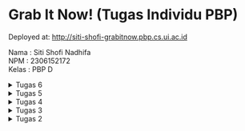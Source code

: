 # Grab It Now! (Tugas Individu PBP)

Deployed at: http://siti-shofi-grabitnow.pbp.cs.ui.ac.id

Nama : Siti Shofi Nadhifa
<br>
NPM : 2306152172
<br>
Kelas : PBP D

<details>
<summary>Tugas 6</summary>

## 1. Jelaskan manfaat dari penggunaan JavaScript dalam pengembangan aplikasi web!
Ada banyak manfaat dari penggunaan JavaScript (JS) dalam pengembangan aplikasi web, diantaranya:
- Interaktivitas dan Dinamis: JavaScript memungkinkan halaman web untuk merespons interaksi pengguna secara real-time tanpa perlu *reload* seluruh halaman.
- Pengembangan Aplikasi Berbasis *Client-Side*: JavaScript bekerja di browser pengguna, sehingga bisa mengurangi beban server dengan menangani tugas-tugas yang bisa dilakukan di *client*, seperti validasi data sebelum dikirim ke server.
- Kompatibilitas Cross-Browser: JavaScript kompatibel di berbagai browser, sehingga memungkinkan developer untuk membuat aplikasi yang berjalan di berbagai perangkat dan platform.
- AJAX: Dengan menggunakan JavaScript, developer dapat melakukan asynchronous request menggunakan AJAX untuk mengambil data dari server tanpa perlu refresh halaman.
- Ekosistem Framework yang Luas: Ekosistem JavaScript memiliki berbagai framework dan library yang mempermudah pengembangan frontend dengan berbagai komponen dan tools yang siap pakai.

## 2. Jelaskan fungsi dari penggunaan await ketika kita menggunakan `fetch()`! Apa yang akan terjadi jika kita tidak menggunakan `await`?
`fetch()` adalah fungsi *asynchronous* yang mengembalikan *promise* ketika melakukan request HTTP. Pada hal ini, `await` digunakan untuk menunggu hasil dari *promise* yang dikeluarkan oleh `fetch()`. Dengan `await`, kita bisa menunggu sampai promise tersebut selesai, baru melanjutkan eksekusi kode berikutnya. Sedangkan tanpa `await`, kode akan melanjutkan eksekusi tanpa menunggu respons dari `fetch()`, dimana jika menggunakan data yang belum diterima oleh server karena masih meninggu respons dari `fetch()` maka akan menyebabkan bug atau error.

## 3. Mengapa kita perlu menggunakan *decorator* `csrf_exempt` pada view yang akan digunakan untuk AJAX `POST`?
Untuk melindungi aplikasi dari serangan CSRF, Django memeriksa token CSRF setiap kali ada *request* `POST`. Jika CSRF token tidak disertai atau tidak valid, Django akan menolak *request* tersebut. <br>
Menggunakan `csrf_exempt` pada view untuk AJAX `POST` di Django bertujuan untuk menonaktifkan pemeriksaan CSRF pada *request* `POST`, sehingga jika request AJAX berasal dari sumber yang tidak memerlukan validasi CSRF, tidak akan terjadi kendala.

## 4. Pada tutorial PBP minggu ini, pembersihan data *input* pengguna dilakukan di belakang (*backend*) juga. Mengapa hal tersebut tidak dilakukan di *frontend* saja?
Beberapa alasan mengapa pembersihan data perlu dilakukan juga di *backend* adalah:
- Keamanan: <br> Pengguna atau penyerang dapat memanipulasi kode pada *frontend* dan mengirimnya ke server. *Backend* harus memvalidasi dan membersihkan data untuk memastikan tidak ada serangan injeksi atau eksploitasi.
- Konsistensi: <br> Validasi di backend memastikan semua data yang diterima oleh server aman dan konsisten, sehingga permintaan dapat diproses.
- Realibilitas: <br> Jika pengguna menonaktifkan JavaScript untuk melewati validasi frontend, backend masih bisa memvalidasi dan membersihkan input.

## 5. Jelaskan bagaimana cara kamu mengimplementasikan checklist di atas secara *step-by-step* (bukan hanya sekadar mengikuti tutorial)!
1. Membuat fungsi untuk menambahkan produk dengan AJAX
    - Menambahkan import `csrf_exempt` dan `require_POST` pada berkas `views.py` di direktori `main`
      ```python
      from django.views.decorators.csrf import csrf_exempt
      from django.views.decorators.http import require_POST
      ```
    - Membuat fungsi `add_product_ajax` pada berkas `views.py` di direktori `main`
      ```python
      @csrf_exempt
      @require_POST
      def add_product_ajax(request):
          name = strip_tags(request.POST.get("name"))
          price = request.POST.get("price")
          description = strip_tags(request.POST.get("description"))
          stock = request.POST.get("stock")
          category = strip_tags(request.POST.get("category"))
          rating = request.POST.get("rating")
          user = request.user

          new_product = Product(
              name=name, price=price, description=description,
              stock=stock, category=category, rating=rating,
              user=user
          )
          new_product.save()

          return HttpResponse(b"CREATED", status=201)
      ```
      - Decorator `csrf_exempt` membuat Django tidak perlu mengecek keberadaan `csrf_token` pada request `POST` yang dikirimkan ke fungsi tersebut.
      - Decorator `require_POST` membuat fungsi tersebut hanya bisa diakses ketika pengguna mengirimkan request `POST` ke fungsi tersebut.
    - Menambahkan import dan path URL ke fungsi `add_product_ajax` pada berkas `urls.py` di direktori `main`
      ```python
      from main.views import ..., add_product_ajax

      app_name = 'main'

      urlpatterns = [
          ...
          path('add_product_ajax', add_product_ajax, name='add_product_ajax'),
      ]
      ```
2. Menampilkan data Produk dengan `fetch()` API
    - Menghapus beberapa baris yang sudah tidak diperlukan lagi karena akan mengambil objek produk dari endpoint `/json` dan mengganti baris pertama *views* untuk `show_json` dan `show_xml`
      <br> Baris yang dihapus
      ```python
      product_entries = Product.objects.filter(user=request.user)
      ```
      ```python
      'products': product_entries,
      ```
      Baris pertama *views* diganti menjadi:
      ```python
      def show_xml(request):
          data = Product.objects.filter(user=request.user)
          ...

      def show_json(request):
          data = Product.objects.filter(user=request.user)
          ...
      ```
    - Membuat fungsi `getProduct()` pada block `<script>`
      ```html
      <script>
        async function getProduct() {
          return fetch("{% url 'main:show_json' %}").then((res) => res.json())
        }
      </script>
      ```
    - Membuat fungsi `refreshProduct()` pada block `<script>`
      ```html
      <script>
        async function refreshProduct() {
        document.getElementById("product_cards").innerHTML = "";
        document.getElementById("product_cards").className = "";
        const product = await getProduct();
        let htmlString = "";
        let classNameString = "";

        if (product.length === 0) {
          classNameString = "flex flex-col items-center justify-center min-h-[24rem] p-6";
          htmlString = `
              <div class="flex flex-col items-center justify-center min-h-[24rem] p-6">
                  <img src="{% static 'image/sedih-banget.png' %}" alt="Sad face" class="w-32 h-32 mb-4"/>
                  <p class="text-center text-gray-600 mt-4">It looks like we don't have any products yet! Come back to shop when our products are ready! 🛍️</p>
              </div>
          `;
        }
        else {
          classNameString = "grid grid-cols-1 md:grid-cols-2 lg:grid-cols-3 gap-6 justify-center";
          product.forEach((item) => {
              const name = DOMPurify.sanitize(item.fields.name);
              const description = DOMPurify.sanitize(item.fields.description);
              const category = DOMPurify.sanitize(item.fields.category);
              htmlString += `
              <div class="relative bg-[#F9F6E9] border border-gray-300 rounded-lg shadow-lg overflow-hidden p-4 transition-transform duration-300 hover:scale-105 hover:shadow-xl">
                <!-- Product Name -->
                <h3 class="text-xl font-bold text-center text-[#3D5B45] mb-1">${name}</h3>
                <p class="text-sm text-center text-[#588157] mb-1">${category}</p>
                <hr class="border-t-2 border-[#A3B18A] mb-2">

                <!-- Product Price -->
                <div class="text-left">
                  <span class="text-lg font-bold text-[#A3B18A]">Rp${item.fields.price}</span>
                </div>

                <!-- Product Description -->
                <p class="text-left text-sm text-gray-600 mt-2">${description}</p>

                <!-- Stock Information and Rating -->
                <div class="flex justify-between mt-4">
                    <div class="text-right ${item.fields.stock > 0 ? 'text-[#588157]' : 'text-red-500'}">
                        ${item.fields.stock > 0 ? `<span class="font-semibold">In Stock: ${item.fields.stock}</span>` : `<span class="font-semibold">Out of Stock</span>`}
                    </div>
                    <div class="flex items-center text-yellow-300">
                        ${item.fields.rating >= 1 ? `
                          <svg xmlns="http://www.w3.org/2000/svg" class="h-5 w-5" viewBox="0 0 20 20" fill="currentColor">
                              <path d="M9.049 3.3a1 1 0 011.902 0l1.357 4.18a1 1 0 00.95.69h4.392a1 1 0 01.591 1.81l-3.546 2.576a1 1 0 00-.363 1.118l1.357 4.18a1 1 0 01-1.541 1.118L10 15.25l-3.546 2.576a1 1 0 01-1.541-1.118l1.357-4.18a1 1 0 00-.363-1.118L2.361 9.98a1 1 0 01.591-1.81h4.392a1 1 0 00.95-.69L9.049 3.3z"/>
                          </svg>
                        ` : `
                          <svg xmlns="http://www.w3.org/2000/svg" class="h-5 w-5" viewBox="0 0 20 20" fill="currentColor" opacity="0.5">  <!-- Empty star -->
                              <path d="M9.049 3.3a1 1 0 011.902 0l1.357 4.18a1 1 0 00.95.69h4.392a1 1 0 01.591 1.81l-3.546 2.576a1 1 0 00-.363 1.118l1.357 4.18a1 1 0 01-1.541 1.118L10 15.25l-3.546 2.576a1 1 0 01-1.541-1.118l1.357-4.18a1 1 0 00-.363-1.118L2.361 9.98a1 1 0 01.591-1.81h4.392a1 1 0 00.95-.69L9.049 3.3z"/>
                          </svg>
                        `}

                        ${item.fields.rating ? `<p class="ml-2 text-[#344E41] font-semibold">${item.fields.rating.toFixed(2)} / 5.00</p>` : ''}
                    </div>
                </div>

                <!-- Action Links -->
                <div class="flex justify-end mt-4">
                    <div class="mr-4">
                        <a href="/edit-product/${item.pk}" class="text-[#344E41] hover:underline transition duration-300">
                          Edit
                        </a>
                    </div>
                    <div>
                        <a href="/delete-product/${item.pk}" class="text-red-500 hover:underline transition duration-300">
                          Delete
                        </a>
                    </div>
                </div>
            </div>
              `;
          });
        }
        document.getElementById("product_cards").className = classNameString;
        document.getElementById("product_cards").innerHTML = htmlString;
      }
      refreshProduct();
      </script>
      ```
3. Membuat modal sebagai form untuk menambahkan Produk
    - Mengimplementasikan modal
      ```html
      <!-- Modal -->
      <div id="crudModal" tabindex="-1" aria-hidden="true" class="hidden fixed inset-0 z-50 w-full flex items-center justify-center bg-gray-800 bg-opacity-50 overflow-x-hidden overflow-y-auto transition-opacity duration-300 ease-out">
        <div id="crudModalContent" class="relative bg-white rounded-lg shadow-lg w-5/6 sm:w-3/4 md:w-1/2 lg:w-1/3 mx-4 sm:mx-0 transform scale-95 opacity-0 transition-transform transition-opacity duration-300 ease-out">
          <!-- Modal header -->
          <div class="flex items-center justify-between p-4 border-b rounded-t">
            <h3 class="text-xl font-semibold text-[#344E41]">Add New Product</h3>
            <button type="button" class="text-gray-400 bg-transparent hover:bg-gray-200 hover:text-gray-900 rounded-lg text-sm p-1.5 ml-auto inline-flex items-center" id="closeModalBtn">
              <svg aria-hidden="true" class="w-5 h-5" fill="currentColor" viewBox="0 0 20 20" xmlns="http://www.w3.org/2000/svg">
                <path fill-rule="evenodd" d="M4.293 4.293a1 1 0 011.414 0L10 8.586l4.293-4.293a1 1 0 111.414 1.414L11.414 10l4.293 4.293a1 1 0 01-1.414 1.414L10 11.414l-4.293 4.293a1 1 0 01-1.414-1.414L8.586 10 4.293 5.707a1 1 0 010-1.414z" clip-rule="evenodd"></path>
              </svg>
              <span class="sr-only">Close modal</span>
            </button>
          </div>
          <!-- Modal body -->
          <div class="px-6 py-4 space-y-6">
            <form id="productForm">
              <div class="mb-4">
                <label for="productName" class="block text-sm font-medium text-[#344E41]">Name</label>
                <input type="text" id="productName" name="name" class="mt-1 block w-full border border-gray-300 rounded-md p-2 hover:border-[#344E41]" placeholder="Enter product name" required>
              </div>
              <div class="mb-4">
                <label for="productPrice" class="block text-sm font-medium text-[#344E41]">Price</label>
                <input type="number" id="productPrice" name="price" min="0" class="mt-1 block w-full border border-gray-300 rounded-md p-2 hover:border-[#344E41]" required>
              </div>
              <div class="mb-4">
                <label for="productDescription" class="block text-sm font-medium text-[#344E41]">Description</label>
                <textarea id="productDescription" name="description" rows="3" class="mt-1 block w-full h-32 resize-none border border-gray-300 rounded-md p-2 hover:border-[#344E41]" placeholder="Describe the product" required></textarea>
              </div>
              <div class="mb-4">
                <label for="productCategory" class="block text-sm font-medium text-[#344E41]">Category</label>
                <input type="text" id="productCategory" name="category" class="mt-1 block w-full border border-gray-300 rounded-md p-2 hover:border-[#344E41]" placeholder="Enter product category" required>
              </div>
              <div class="mb-4">
                <label for="productStock" class="block text-sm font-medium text-[#344E41]">Stock</label>
                <input type="number" id="productStock" name="stock" min="0" class="mt-1 block w-full border border-gray-300 rounded-md p-2 hover:border-[#344E41]" required>
              </div>
              <div class="mb-4">
                <label for="productRating" class="block text-sm font-medium text-[#344E41]">Rating</label>
                <input type="number" id="productRating" name="rating" min="0" max="5" step="0.1" class="mt-1 block w-full border border-gray-300 rounded-md p-2 hover:border-[#344E41]" placeholder="Enter product rating (0.0 - 5.0)" required>
              </div>
            </form>
          </div>
          <!-- Modal footer -->
          <div class="flex flex-col space-y-2 md:flex-row md:space-y-0 md:space-x-2 p-6 border-t border-gray-200 rounded-b justify-center md:justify-end">
            <button type="button" class="bg-gray-500 hover:bg-gray-600 text-white font-bold py-2 px-4 rounded-lg" id="cancelButton">Cancel</button>
            <button type="submit" id="submitProductEntry" form="productForm" class="bg-[#344E41] hover:bg-[#2D3A36] text-white font-bold py-2 px-4 rounded-lg">Save</button>
          </div>
        </div>
      </div>
      ```
    - Menambahkan fungsi `showModal()` dan `hideModal()`
      ```JavaScript
      const modal = document.getElementById('crudModal');
      const modalContent = document.getElementById('crudModalContent');

      function showModal() {
          const modal = document.getElementById('crudModal');
          const modalContent = document.getElementById('crudModalContent');

          modal.classList.remove('hidden'); 
          setTimeout(() => {
            modalContent.classList.remove('opacity-0', 'scale-95');
            modalContent.classList.add('opacity-100', 'scale-100');
          }, 50); 
      }

      function hideModal() {
          const modal = document.getElementById('crudModal');
          const modalContent = document.getElementById('crudModalContent');

          modalContent.classList.remove('opacity-100', 'scale-100');
          modalContent.classList.add('opacity-0', 'scale-95');

          setTimeout(() => {
            modal.classList.add('hidden');
          }, 150); 
      }

      document.getElementById("cancelButton").addEventListener("click", hideModal);
      document.getElementById("closeModalBtn").addEventListener("click", hideModal);
      ```
    - Menambahkan *button* `Add New Product by AJAX`
      ```html
      <div class="mt-6 flex justify-center">
        <a href="{% url 'main:add_product' %}" class="bg-[#789395] hover:bg-[#5B7B7A] text-white font-bold py-2 px-4 rounded-lg transition duration-300 ease-in-out transform hover:-translate-y-1 hover:scale-105 mx-4">
          Add New Product
        </a>
        <button data-modal-target="crudModal" data-modal-toggle="crudModal" class="btn bg-[#789395] hover:bg-[#5B7B7A] text-white font-bold py-2 px-4 rounded-lg transition duration-300 ease-in-out transform hover:-translate-y-1 hover:scale-105" onclick="showModal();">
          Add New Product by AJAX
        </button>
      </div>
      ```
4. Menambahkan data Produk dengan AJAX
    - Membuat fungsi `addProduct()` pada block `<script>`
      ```JavaScript
      function addProduct() {
        fetch("{% url 'main:add_product_ajax' %}", {
          method: "POST",
          body: new FormData(document.querySelector('#productForm')),
        })
        .then(response => refreshProduct())

        document.getElementById("productForm").reset(); 
        document.querySelector("[data-modal-toggle='crudModal']").click();

        return false;
      }
      ```
    - Menambahkan *event listener* pada form yang ada di modal untuk menjalankan fungsi `addProduct()`
      ```html
      <script>
      ...
      document.getElementById("productForm").addEventListener("submit", (e) => {
        e.preventDefault();
        addProduct();
      })
      </script>
      ```

</details>

<details>
<summary>Tugas 5</summary>

## 1. Jika terdapat beberapa CSS selector untuk suatu elemen HTML, jelaskan urutan prioritas pengambilan CSS selector tersebut!
Jika terdapat beberapa CSS selector untuk suatu elemen HTML, maka urutan prioritasnya ditentukan oleh *specificity*. Urutannya adalah:
- Inline style
  Gaya yang didefinisikan langsung di dalam elemen HTML menggunakan atribut `style`.
  Contoh:
  ```html
  <p style="color: pink;">Teks ini berwarna pink!</p>
  ```
- IDs atau ID selector
  Gaya dengan selector yang menggunakan ID (contoh: `#myID`).
  Contoh:
  ```html
  <html>
  <head>
    <style>
      #color {color: red;}
    </style>
  </head>
  <body>

  <p id="color">Teks ini berwarna merah</p>

  </body>
  </html>
  ```
- Classes, pseudo-classes, attribute selectors
  Gaya dengan selector yang menggunakan class (contoh: `.test`), attribute (contoh: `[type="email"]`), dan/atau pseudo-class (contoh: `:focus`)
  Contoh:
  ```html
  <html>
  <head>
    <style>
      .test {color: green;} 
    </style>
  </head>
  <body>

  <p class="test">Teks ini berwarna hijau</p>

  </body>
  </html>
  ```
- Elements dan pseudo-elements
  Gaya dengan selector yang menggunakan nama elemen (contoh: `div`, `p`)
  Contoh:
  ```html
  <!DOCTYPE html>
  <html>
  <head>
  <style>
  p {color: yellow;} 
  </style>
  </head>
  <body>

  <p>Teks ini berwarna kuning!</p>

  </body>
  </html>
  ```

## 2. Mengapa responsive design menjadi konsep yang penting dalam pengembangan aplikasi web? Berikan contoh aplikasi yang sudah dan belum menerapkan responsive design!
*Responsive design* merupakan konsep yang penting dalam pengembangan aplikasi web karena memungkinkan halaman web dapat tampil dan bekerja dengan baik pada berbagai perangkat dengan berbagai ukuran layar, mulai dari *desktop* hingga *smartphone*. Dengan menerapkan konsep ini, pengguna dapat dengan mudah mengakses dan berinteraksi dengan aplikasi web di perangkat apapun.
Contoh aplikasi yang sudah menerapkan *responsive design*: Instagram
Contoh aplikasi yang belum menerapkan *responsive design*: SIAKNG

## 3. Jelaskan perbedaan antara margin, border, dan padding, serta cara untuk mengimplementasikan ketiga hal tersebut!
![/css-box-model/](/images/css_box_model.png)
- Margin berarti mengosongkan area di sekitar border. Margin memisahkan elemen tersebut dengan elemen lainnya pada halaman web.
  Contoh:
  ```css
  .element {
    margin-top: 20px; /* Margin atas 20px */
    margin-bottom: 40px; /* Margin bawah 40px */
  }
  ```
- Border adalah garis tepi atau garis yang mengelilingi elemen. Border berada di antara padding dan margin.
  Contoh:
  ```css
  .element {
    border-width: 2px; /* Ketebalan border */
    border-color: black; /* Warna border */
  }
  ```
- Padding berarti mengosongkan area di sekitar konten. Padding adalah ruang di dalam border, di antara konten elemen dan border itu sendiri.
  Contoh:
  ```css
  .element {
    padding: 15px 10px 15px 10px; /* Padding atas kanan bawah kiri */
  }
  ```

## 4. Jelaskan konsep flex box dan grid layout beserta kegunaannya!

**Flex box** <br>
Flex box adalah model layout satu dimensi yang dirancang untuk membuat *layout* yang fleksibel dan efisien.
Kegunaan flex box:
- Ideal untuk tata letak satu dimensi, vertikal maupun horizontal.
- Fleksibel untuk mengatur ukuran dan spasi elemen.
- Dapat membuat elemen-elemen otomatis mengisi ruang yang tersedia atau merespon perubahan ukuran layar.

**Grid layout** <br>
Grid Layout adalah model *layout* dua dimensi untuk menyusun *layout* yang lebih rumit dengan memanfaatkan baris dan kolom.
Kegunaan grid layout:
- Lebih cocok untuk tata letak dua dimensi, yang memperhatikan baris dan kolom.
- Memberikan kontrol penuh untuk mengatur elemen di grid.
- Fleksibel untuk membuat desain responsif dan dapat menempatkan elemen di posisi yang spesifik sesuai keinginan pada grid.

## 5. Jelaskan bagaimana cara kamu mengimplementasikan checklist di atas secara step-by-step (bukan hanya sekadar mengikuti tutorial)!
1. Menambahkan tailwind ke aplikasi
    - Menambahkan script CDN dari Tailwind ke template html pada aplikasi Django pada berkas `base.html` di direktori `templates`
      ```html
      {% load static %}
      <!DOCTYPE html>
      <html lang="en">
        <head>
          ...
          <script src="https://cdn.tailwindcss.com"></script>
          ...
        </head>
        ...
      </html>
      ```
2. Menambahkan fitur edit product
    - Menambahkan import `HttpResponseRedirect` dan `reverse` pada berkas `views.py` di direktori `main`
      ```python
      from django.shortcuts import .., reverse
      from django.http import .., HttpResponseRedirect
      ```
    - Membuat fungsi `edit_product` pada berkas `views.py` di direktori `main` untuk mengubah detail produk
      ```python
      def edit_product(request, id):
      #Get product by id
      product = Product.objects.get(pk = id)

      # Set product as the instance of the form
      form = ProductForm(request.POST or None, instance=product)

      if form.is_valid() and request.method == "POST":
          # Save form and go back to main page
          form.save()
          return HttpResponseRedirect(reverse('main:show_main'))

      context = {'form': form}
      return render(request, "edit_product.html", context)
      ```
    - Menambahkan import dan path URL ke fungsi `edit_product` pada berkas `urls.py` di direktori `main`
      ```python
      from main.views import edit_product

      app_name = 'main'

      urlpatterns = [
          ...
          path('edit-product/<uuid:id>', edit_product, name='edit_product'),
          ...
      ]
      ```
    - Membuat berkas html `edit_product.html` di direktori `main/templates`
      ```html
      {% extends 'base.html' %}

      {% load static %}

      {% block content %}

      <h1>Edit Product</h1>

      <form method="POST">
          {% csrf_token %}
          <table>
              {{ form.as_table }}
              <tr>
                  <td></td>
                  <td>
                      <input type="submit" value="Edit Product"/>
                  </td>
              </tr>
          </table>
      </form>

      {% endblock %}
      ```
    - Menambahkan tombol *edit* pada berkas `main.html` di direktori `main/templates`
      ```html
      ...
      <tr>
          ...
          <td>
              <a href="{% url 'main:edit_product' product.pk %}">
                  <button>
                      Edit
                  </button>
              </a>
          </td>
      </tr>
      ...
      ```
3. Menambahkan fitur delete product
    - Membuat fungsi `delete_product` pada berkas `views.py` di direktori `main` untuk menghapus produk
      ```python
      def delete_product(request, id):
      # Get product by id
      product = Product.objects.get(pk = id)
      # Delete product
      product.delete()
      # Return to main page
      return HttpResponseRedirect(reverse('main:show_main'))
      ```
    - Menambahkan import dan path URL ke fungsi `delete_product` pada berkas `urls.py` di direktori `main`
      ```python
      from main.views import delete_product

      app_name = 'main'

      urlpatterns = [
          ...
          path('delete-product/<uuid:id>/', delete_product, name='delete_product'),
          ...
      ]
      ```
    - Menambahkan tombol *delete* pada berkas `main.html` di direktori `main/templates`
      ```html
      ...
      <tr>
          ...
          <td>
              <a href="{% url 'main:delete_product' product.pk %}">
                  <button>
                      Delete
                  </button>
              </a>
          </td>
      </tr>
      ...
      ```
4. Menambahkan *navigation bar* pada aplikasi
    - Membuat berkas html baru bernama `navbar.html` di direktori `templates`
      ```html
      <!-- Navbar -->
      <nav style="background-color: #789395;" class="shadow-lg fixed top-0 left-0 z-40 w-screen">
        <div class="max-w-7xl mx-auto px-4 sm:px-6 lg:px-8">
            <div class="flex items-center justify-between h-16">
                <!-- Logo or Title -->
                <div class="flex items-center">
                    <h1 class="text-2xl font-bold text-[#E5E3C9]">Grab It Now!</h1>
                </div>

                <!-- Desktop Menu -->
                <div class="hidden md:flex items-center space-x-6">
                    <a href="{% url 'main:show_main' %}" class="text-[#E5E3C9] hover:text-[#94B49F] transition duration-300">Home</a>
                    <a href="{% url 'main:show_main' %}#product_list" class="text-[#E5E3C9] hover:text-[#94B49F] transition duration-300">Products</a>

                    {% if user.is_authenticated %}
                        <span class="text-[#E5E3C9]">Welcome, {{ user.username }}</span>
                        <a href="{% url 'main:logout' %}" class="bg-[#B4CFB0] hover:bg-[#94B49F] text-[#789395] font-bold py-2 px-4 rounded transition duration-300">
                            Logout
                        </a>
                    {% else %}
                        <a href="{% url 'main:login' %}" class="bg-[#94B49F] hover:bg-[#B4CFB0] text-white font-bold py-2 px-4 rounded transition duration-300">
                            Login
                        </a>
                        <a href="{% url 'main:register' %}" class="bg-[#E5E3C9] hover:bg-[#B4CFB0] text-[#789395] font-bold py-2 px-4 rounded transition duration-300">
                            Register
                        </a>
                    {% endif %}
                </div>

                <!-- Mobile Menu Button -->
                <div class="md:hidden flex items-center">
                    <button class="mobile-menu-button">
                        <svg class="w-6 h-6 text-white" fill="none" stroke-linecap="round" stroke-linejoin="round" stroke-width="2" viewBox="0 0 24 24" stroke="currentColor">
                            <path d="M4 6h16M4 12h16M4 18h16"></path>
                        </svg>
                    </button>
                </div>
            </div>
        </div>

        <!-- Mobile Menu -->
        <div class="mobile-menu hidden md:hidden px-4 w-full bg-[#789395]">
            <div class="pt-2 pb-3 space-y-1 mx-auto">
                <a href="{% url 'main:show_main' %}" class="block text-[#E5E3C9] hover:text-[#94B49F] px-3 py-2 transition duration-300">Home</a>
                <a href="{% url 'main:show_main' %}#product_list" class="block text-[#E5E3C9] hover:text-[#94B49F] px-3 py-2 transition duration-300">Products</a>

                {% if user.is_authenticated %}
                    <span class="block text-[#E5E3C9] px-3 py-2">Welcome, {{ user.username }}</span>
                    <a href="{% url 'main:logout' %}" class="block text-center bg-[#B4CFB0] hover:bg-[#94B49F] text-[#789395] font-bold py-2 px-4 rounded transition duration-300">
                        Logout
                    </a>
                {% else %}
                    <a href="{% url 'main:login' %}" class="block text-center bg-[#94B49F] hover:bg-[#B4CFB0] text-white font-bold py-2 px-4 rounded transition duration-300 mb-2">
                        Login
                    </a>
                    <a href="{% url 'main:register' %}" class="block text-center bg-[#E5E3C9] hover:bg-[#B4CFB0] text-[#789395] font-bold py-2 px-4 rounded transition duration-300">
                        Register
                    </a>
                {% endif %}
            </div>
        </div>
        
        <script>
            const btn = document.querySelector("button.mobile-menu-button");
            const menu = document.querySelector(".mobile-menu");
          
            btn.addEventListener("click", () => {
                menu.classList.toggle("hidden");
            });
        </script>
      </nav>
      ```
    - Menautkan navbar pada berkas `main.html`, `add_product.html`, dan `edit_product.html` dengan menambahkan tag berikut: `{% include 'navbar.html' %}`
5. Konfigurasi *Static Files* pada aplikasi
    - Menambahkan *middleware* Whitenoise pada berkas `settings.py` di direktori `grab_it_now`
      ```python
      ...
      MIDDLEWARE = [
          'django.middleware.security.SecurityMiddleware',
          'whitenoise.middleware.WhiteNoiseMiddleware', #Tambahkan tepat di bawah SecurityMiddleware
          ...
      ]
      ...
      ```
    - Mengkonfigurasi `STATIC_ROOT`, `STATICFILES_DIRS`, dan `STATIC_URL`
      ```python
      ...
      STATIC_URL = '/static/'
      if DEBUG:
          STATICFILES_DIRS = [
              BASE_DIR / 'static' # merujuk ke /static root project pada mode development
          ]
      else:
          STATIC_ROOT = BASE_DIR / 'static' # merujuk ke /static root project pada mode production
      ...
      ```
6. Menambahkan file global.css dan menghubungkannya ke script Tailwind pada berkas `base.html` di direktori `templates`
    ```html
    {% load static %}
    <!DOCTYPE html>
    <html lang="en">
      <head>
        ...
        <script src="https://cdn.tailwindcss.com"></script>
        <link rel="stylesheet" href="{% static 'css/global.css' %}"/>
      </head>
      ...
    </html>
    ```
7. Melakukan *styling* pada halaman `login`, `register`, `home`, `add product`, dan `edit product`

</details>

<details>
<summary>Tugas 4</summary>

## 1. Apa perbedaan antara `HttpResponseRedirect()` dan `redirect()`
`HttpResponseRedirect()` dan `redirect` sama-sama mengalihkan pengguna ke URL lain, namun yang membedakannya adalah:
- `HttpResponseRedirect()` hanya menerima satu argumen yaitu URL yang lengkap sedangkan `redirect` bisa menerima URL, nama view, atau objek model sebagai argumen.
- `redirect()` adalah shortcut dari `HttpResponseRedirect()` yang di-import dari `django.shortcuts`

## 2. Jelaskan cara kerja penghubungan model `Product` dengan `User`!
Dalam Django, model Product dapat dihubungkan dengan model User menggunakan `ForeignKey`. `ForeignKey` memungkinkan hubungan many-to-one antara Product dan User. Seorang User dapat diasosiasikan dengan banyak Product namun untuk setiap Product hanya boleh memiliki satu User object. Jika User dihapus, maka Product yang terasosiasi dengan User tersebut juga akan terhapus.

## 3. Apa perbedaan antara authentication dan authorization, apakah yang dilakukan saat pengguna login? Jelaskan bagaimana Django mengimplementasikan kedua konsep tersebut.
Authentication adalah proses untuk memverifikasi identitas pengguna, apakah pengguna tersebut benar adalah orang yang mereka klaim atau tidak. Sedangkan authorization adalah proses mengontrol atau menentukan hak akses atau apa saja yang boleh dilakukan oleh pengguna terhadap resources.
Pada saat pengguna login, Django memeriksa identitas pengguna berupa `username` dan `password`, lalu mencocokkannya dengan data pada database. Jika valid, pengguna dianggap authenticated dan Django menyimpan informasi tersebut dalam sesi pengguna dengan menggunakan `login(request, user)`. Django kemudian mengelola hak akses pengguna dan memberikan otorisasi sesuai dengan mekanisme izin yang terkait dengan setiap pengguna.
Django menyediakan authentication dan authorization bawaan yang dapat digunakan dengan dengan mengimportnya dari `django.contrib.auth`. Django mengimplementasikan kedua konsep ini dengan cara yang terintegrasi. Authentication dilakukan dengan menggunakan `AuthenticationForm` dan fungsi `login(request, user)`, yang mengelola sesi pengguna setelah mereka berhasil masuk. Selanjutnya, Django menyediakan berbagai tools untuk authorization, seperti permissions dan decorators yang memungkinkan pengembang untuk mengontrol akses pengguna berdasarkan peran atau izin tertentu.

## 4. Bagaimana Django mengingat pengguna yang telah login? Jelaskan kegunaan lain dari cookies dan apakah semua cookies aman digunakan?
Django mengingat pengguna yang telah login dengan menggunakan session dan cookies. Ketika pengguna berhasil login, Django membuat session ID yang unik yang disimpan sebagai cookies pada klien. Session ID ini kemudian dipetakan ke suatu struktur data pada sisi web server. Setiap kali pengguna mengirimkan request baru, browser akan mengirimkan session ID ini ke server, sehingga server bisa mengenali pengguna yang telah login dan memuat informasi terkait sesi dari memori server atau database. <br>
Kegunaan lain dari cookies diantaranya:
- Menyimpan preferensi pengguna, seperti preferensi bahasa.
- Mengelola dan meningkatkan pengalaman pengguna pada sesi tertentu
- Melacak aktivitas pengguna, yang biasa digunakan untuk menganalisis kebutuhan pengguna dan iklan
- Melakukan autentikasi otomatis

Tidak semua cookies aman digunakan. Cookies dapat rentan tehadap serangan jika tidak diamankan atau dienkripsi dengan benar.

## 5. Jelaskan bagaimana cara kamu mengimplementasikan checklist di atas secara step-by-step (bukan hanya sekadar mengikuti tutorial).
1. Mengimplementasikan fungsi registrasi, login, dan logout. 
    - Mengaktifkan virtual environment dengan menggunakan perintah `source bin/env/activate`
    - Menambahkan import `UserCreationForm`, `messages`, `authenticate`, `login`, `AuthenticateForm` pada berkas `views.py` di direktori `main`
      ```python
      from django.contrib.auth.forms import UserCreationForm, AuthenticationForm
      from django.contrib.auth import authenticate, login, logout
      from django.contrib import messages
      ```
    - Menambahkan fungsi `register`, `login_user`, dan `logout_user` pada berkas `views.py` di direktori `main`
      ```python
      ...
      def register(request):
          form = UserCreationForm()

          if request.method == "POST":
              form = UserCreationForm(request.POST)
              if form.is_valid():
                  form.save()
                  messages.success(request, 'Your account has been successfully created!')
                  return redirect('main:login')
          context = {'form':form}
          return render(request, 'register.html', context)

      def login_user(request):
          if request.method == 'POST':
              form = AuthenticationForm(data=request.POST)

              if form.is_valid():
                  user = form.get_user()
                  login(request, user)
                  return redirect('main:show_main')

          else:
              form = AuthenticationForm(request)
          context = {'form': form}
          return render(request, 'login.html', context)

      def logout_user(request):
          logout(request)
          return redirect('main:login')
      ...
      ```
    - Membuat berkas `register.html` pada direktori `main/templates`
      ```html
      {% extends 'base.html' %}

      {% block meta %}
      <title>Register</title>
      {% endblock meta %}

      {% block content %}

      <div class="login">
        <h1>Register</h1>

        <form method="POST">
          {% csrf_token %}
          <table>
            {{ form.as_table }}
            <tr>
              <td></td>
              <td><input type="submit" name="submit" value="Daftar" /></td>
            </tr>
          </table>
        </form>

        {% if messages %}
        <ul>
          {% for message in messages %}
          <li>{{ message }}</li>
          {% endfor %}
        </ul>
        {% endif %}
      </div>

      {% endblock content %}
      ```
    - Membuat berkas `login.html` pada direktori `main/templates`
      ```html
      {% extends 'base.html' %}

      {% block meta %}
      <title>Login</title>
      {% endblock meta %}

      {% block content %}
      <div class="login">
        <h1>Login</h1>

        <form method="POST" action="">
          {% csrf_token %}
          <table>
            {{ form.as_table }}
            <tr>
              <td></td>
              <td><input class="btn login_btn" type="submit" value="Login" /></td>
            </tr>
          </table>
        </form>

        {% if messages %}
        <ul>
          {% for message in messages %}
          <li>{{ message }}</li>
          {% endfor %}
        </ul>
        {% endif %} Don't have an account yet?
        <a href="{% url 'main:register' %}">Register Now</a>
      </div>

      {% endblock content %}
      ```
    - Menambahkan logout button pada berkas `main.html` di direktori `main/templates`
      ```html
      ...
      <a href="{% url 'main:logout' %}">
        <button>Logout</button>
      </a>
      ...
      ```
    - Menambahkan import serta path ke URL fungsi `register`, `login_user`, dan `logout_user` pada berkas `urls.py` di direktori `main`
      ```python
      ...
      from main.views import register, login_user, logout_user
      urlpatterns = [
          ...
          path('register/', register, name='register'),
          path('login/', login_user, name='login'),
          path('logout/', logout_user, name='logout'),
      ]
      ```

2. Merestriksi Akses
    - Menambahkan import `login_required` dan `@login_required(login_url='/login')` untuk merestriksi hanya pengguna yang sudah login yang dapat mengakses
      ```python
      ...
      from django.contrib.auth.decorators import login_required

      @login_required(login_url='/login')
      def show_main(request):
        ...
      ```

3. Menggunakan Data Dari Cookies
    - Menambahkan import `HttpResponseRedirect`, `reverse`, dan `datetime` pada berkas `views.py` di direktori `main`
      ```python
      import datetime
      from django.http import HttpResponseRedirect
      from django.urls import reverse
      ```
    - Menambahkan fungsionalitas cookies `last_login` untuk melihat kapan pengguna terakhir kali melakukan login.
      ```python
      def login_user(request):
          if request.method == 'POST':
              form = AuthenticationForm(data=request.POST)

              if form.is_valid():
                  user = form.get_user()
                  login(request, user)
                  response = HttpResponseRedirect(reverse("main:show_main"))
                  response.set_cookie('last_login', str(datetime.datetime.now()))
                  return response

          else:
              form = AuthenticationForm(request)
          context = {'form': form}
          return render(request, 'login.html', context)
      ```
    - Menambahkan `'last_login': request.COOKIES['last_login']` pada variabel `context`
      ```python
      def show_main(request):
          product_entries = Product.objects.filter(user=request.user)

          context = {
              ...
              'products': product_entries,
              'last_login': request.COOKIES['last_login'],
          }

          return render(request, "main.html", context)
      ```
    - Menambahkan `response.delete_cookie('last_login')` pada fungsi `logout_user` untuk menghapus cookie `last_login` saat pengguna logout
      ```python
      def logout_user(request):
          logout(request)
          response = HttpResponseRedirect(reverse('main:login'))
          response.delete_cookie('last_login')
          return response
      ```
    - Menampilkan kapan pengguna terakhir login pada berkas `main.html` di direktori `main/templates`
      ```html
      ...
      <h5>Sesi terakhir login: {{ last_login }}</h5>
      ...
      ```

4. Menghubungkan Model Product dengan User
    - Menambahkan import `User` pada berkas `models.py` di direktori `main` untuk mengimpor model
    ```python
    from django.contrib.auth.models import User
    ```
    - Menambahkan relasi antara `Product` dengan `User` menggunakan `ForeignKey` pada berkas `models.py` di direktori `main`
    ```python
    class Product(models.Model):
        user = models.ForeignKey(User, on_delete=models.CASCADE)
        ...
    ```
    - Mengubah potongan kode fungsi `add_product` pada berkas `views.py` di direktori `main` sehingga yang dapat menambahkan produk adalah pengguna yang sedang terotorisasi
    ```python
    def add_product(request):
        form = ProductForm(request.POST or None)

        if form.is_valid() and request.method == "POST":
            product = form.save(commit=False)
            product.user = request.user
            product.save()
            return redirect('main:show_main')

        context = {'form': form}
        return render(request, "add_product.html", context)
    ```
    - Mengubah value `product_entries` dan `context` sehingga datanya sesuai dengan pengguna yang sedang login
    ```python
    def show_main(request):
        product_entries = Product.objects.filter(user=request.user)

        context = {
            'nama': request.user.username,
            'npm': '2306152172',
            'class': 'PBP D',
            'products': product_entries,
            'last_login': request.COOKIES['last_login'],
        }

        return render(request, "main.html", context)
    ```
    - Melakukan migrasi model dengan sudah memiliki satu user di database
    ```bash
    python3 manage.py makemigrations
    python3 manage.py migrate
    ```
    - Menambahkan import `os` dan mengganti variabel `DEBUG` pada berkas `settings.py` di drektori proyek `grab_it_now`
    ```python
    import os
    ...
    PRODUCTION = os.getenv("PRODUCTION", False)
    DEBUG = not PRODUCTION
    ...
    ```

5. Membuat dua akun pengguna dengan masing-masing tiga dummy data di lokal
- Menjalankan perintah `python3 manage.py runserver` dan membuka `http://localhost:8000/`
- Membuat dua akun pengguna dengan terlebih dahulu melakukan register
- Melakukan login dan menambahkan tiga data pada masing-masing akun dengan menekan button `Add New Product`
- Mengecek apakah untuk tiap akun data yang dihasilkan sudah sesuai

</details>

<details>
<summary>Tugas 3</summary>

## 1. Jelaskan mengapa kita memerlukan data delivery dalam pengimplementasian sebuah platform?
Data delivery dalam pengimplementasian sebuah platform diperlukan untuk mengirimkan dan menerima informasi antara komponen yang berbeda, seperti user dan server, atau server dan database. Dengan interaksi yang dinamis dan langsung/real-time pada platform, pengguna bisa mendapatkan data yang relevan dan sistem bisa merespons permintaan dari pengguna. Dalam web, data delivery digunakan seperti ketika pengguna mengisi form atau menerima data yang ditampilkan.

## 2. Menurutmu, mana yang lebih baik antara XML dan JSON? Mengapa JSON lebih populer dibandingkan XML?
Menurut saya, JSON lebih baik dari XML karena beberapa alasan, yaitu:
- Lebih ringan:
JSON memiliki struktur yang lebih ringkas dan memiliki ukuran file yang lebih kecil dibandingkan dengan XML, sehingga proses pengiriman data lebih cepat dan mengurangi bandwidth yang dibutuhkan.
- Lebih gampang dibaca:
Sintaks JSON lebih lebih sederhana dan lebih mudah dibaca oleh manusia dibanding sintaks XML yang menggunakan banyak tag dan membutuhkan referensi entitas untuk beberapa karakter, sehingga lebih sulit untuk dibaca. 
- Lebih mudah diuraikan:
Penguraian (parsing) data pada JSON cepat dan efisien sedangkan XML membutuhkan lebih banyak langkah karena strukturnya yang lebih kompleks, sehingga JSON lebih cocok untuk menangani data dengan volume yang besar.
- Integrasi langsung dengan JavaScript:
JSON dipetakan langsung ke objek JavaScript tanpa konversi yang rumit, sehingga integrasi dengan aplikasi dan API JavaScript dapat lebih lancar.

## 3. Jelaskan fungsi dari method `is_valid()` pada form Django dan mengapa kita membutuhkan method tersebut?
Pada form Django, method `is_valid()` digunakan untuk memeriksa apakah data yang dikirimkan oleh user sesuai dengan aturan validasi yang sudah ditetapkan untuk setiap field pada form sesuai dengan field pada model. Pengecekan ini dibutuhkan agar kita dapat menjaga kualitas data dengan memastikan bahwa data yang disimpan hanya data yang valid dan meningkatkan keamanan dengan mencegah pengiriman data yang tidak sesuai atau berbahaya. Selain itu, dengan penggunaan method `is_valid()`, kita juga dapat memberikan umpan balik jika terjadi kesalahan pengisian data pada form oleh user, sehingga user bisa memperbaiki input yang diberikan.

## 4. Mengapa kita membutuhkan `csrf_token` saat membuat form di Django? Apa yang dapat terjadi jika kita tidak menambahkan `csrf_token` pada form Django? Bagaimana hal tersebut dapat dimanfaatkan oleh penyerang?
`csrf_token` dibutuhkan untuk mencegah serangan CSRF, di mana penyerang mencoba membuat pengguna sah melakukan hal yang tidak diinginkan. `csrf_token` diperiksa oleh server untuk memverifikasi bahwa permintaan atau pengisian data pada form dikirim oleh pengguna yang sah atau diautentikasi, bukan dari sumber yang berbahaya. Tanpa adanya `csrf_token`, situs akan menjadi rentan terhadap serangan CSRF, di mana penyerang dapat membuat skrip berbahaya yang dapat membuat user melakukan tindakan yang tidak mereka sadari, seperti mengirim permintaan ke server yang terlihat sah namun sebenarnya berbahaya.

## 5. Jelaskan bagaimana cara kamu mengimplementasikan checklist di atas secara step-by-step (bukan hanya sekadar mengikuti tutorial).
1. Membuat kerangka views
- Membuat direktori `templates` pada direktori utama `grab-it-now`, kemudian membuat sebuah berkas baru bernama `base.html`.
- Mengisi berkas `base.html` sebagai berikut:
```html
{% load static %}
<!DOCTYPE html>
<html lang="en">
  <head>
    <meta charset="UTF-8" />
    <meta name="viewport" content="width=device-width, initial-scale=1.0" />
    {% block meta %} {% endblock meta %}
  </head>

  <body>
    {% block content %} {% endblock content %}
  </body>
</html>
```
Tag `{% block %}` digunakan untuk mendefinisikan struktur dasar lalu kemudian mewarisi template nya. Nantinya template turunan dapat meng-extend template dasar tersebut dan mengisinya sesuai dengan kebutuhan.
Tag `{% load static %}` memungkinkan untuk menyertakan file statis pada template.
- Menambahkan path `templates` pada variabel `TEMPLATES` di `settings.py` yang menangani rendering template, sehingga Django dapat menemukan dan menggunakan berkas yang ada pada direktori templates untuk struktur halaman situs.
```python
...
TEMPLATES = [
    {
        'BACKEND': 'django.template.backends.django.DjangoTemplates',
        'DIRS': [BASE_DIR / 'templates'],
        'APP_DIRS': True,
        'OPTIONS': {
            'context_processors': [
                'django.template.context_processors.debug',
                'django.template.context_processors.request',
                'django.contrib.auth.context_processors.auth',
                'django.contrib.messages.context_processors.messages',
            ],
        },
    },
]
...
```
- Menggunakan `base.html` sebagai template utama dengan mengubah isi pada `main.html` pada direktori `main/templates/`
```html
{% extends 'base.html' %}
{% block content %}
<h1>Grab It Now!</h1>
...
{% endblock content %}
```
`{% extends 'base.html' %}` menandakan bahwa saya menggunakan `base.html` sebagai template utama.

2. Mengubah Primary Key menjadi UUID
- Melakukan import uuid dan mendefinisikan field id sebagai UUID yang menjadi primary key untuk model Product
```python
import uuid
from django.db import models

class Product(models.Model):
    id = models.UUIDField(primary_key=True, default=uuid.uuid4, editable=False)
    name = models.CharField(max_length=255)
    price = models.IntegerField()
    description = models.TextField()
    stock = models.IntegerField(default=0)
    category = models.CharField(max_length=255)
    rating = models.FloatField(default=0.0)

    def __str__(self):
        return self.name
```
UUID membuat string unik (random objek) yang digunakan sebagai identifier untuk objek pada database.
- Migrasi model dengan menjalankan perintah:
```bash
python3 manage.py makemigrations
python3 manage.py migrate
```

3. Membuat Form Input Data dan Menampilkan Data pada HTML
- Membuat berkas `forms.py` pada direktori `main` untuk membuat struktur form yang menerima Product baru.
```python
from django.forms import ModelForm
from main.models import Product

class ProductForm(ModelForm):
    class Meta:
        model = Product
        fields = ["name", "price", "description", "stock", "category", "rating"]
```
- Menambahkan import `redirect` pada berkas `views.py` yang ada di direktori `main`
```python
from django.shortcuts import render, redirect
from main.forms import ProductForm
from main.models import Product
```
`redirect` mengarahkan pengguna ke URL tertentu setelah melakukan suatu tindakan.
- Menambahkan fungsi `add_product` pada berkas `views.py` di direktori `main` yang menerima parameter `request`. Fungsi ini digunakan untuk menghasilkan form yang dapat menambahkan data Product ke database secara otomatis ketika data yang ada pada form di-submit.
```python
def add_product(request):
    form = ProductForm(request.POST or None)

    if form.is_valid() and request.method == "POST":
        form.save()
        return redirect('main:show_main')

    context = {'form': form}
    return render(request, "add_product.html", context)
```
- Mengubah fungsi `show_main` pada berkas `views.py` menjadi seperti berikut:
```python
def show_main(request):
    product_entries = Product.objects.all()

    context = {
        'nama': 'Siti Shofi Nadhifa',
        'npm': '2306152172',
        'class': 'PBP D',
        'products': product_entries
    }

    return render(request, "main.html", context)
```
- Menambahkan import dan path URL ke fungsi `add_product` pada berkas `urls.py` di direktori `main`
```python
from django.urls import path
from main.views import show_main, add_product

app_name = 'main'

urlpatterns = [
    path('', show_main, name='show_main'),
    path('add-product', add_product, name='add_product'),
]
```
- Membuat berkas HTML baru pada direktori `main/templates` dengan nama `add_product.html`
```html
{% extends 'base.html' %} 
{% block content %}
<h1>Add New Product</h1>

<form method="POST">
  {% csrf_token %}
  <table>
    {{ form.as_table }}
    <tr>
      <td></td>
      <td>
        <input type="submit" value="Add Product" />
      </td>
    </tr>
  </table>
</form>

{% endblock %}
```
- Menambahkan kode untuk menampilkan product dalam `{% block content %}` pada berkas `main.html` yang ada di direktori `main/templates`
```html
{% extends 'base.html' %}
{% block content %}
<h1>Grab It Now!</h1>
...
<h2>List Produk</h2>

{% if not products %}
<p>Belum ada data produk pada Grab It Now!.</p>
{% else %}
<table>
  <tr>
    <th>Nama Produk</th>
    <th>Harga</th>
    <th>Deskripsi</th>
    <th>Stok</th>
    <th>Kategori</th>
    <th>Rating</th>
  </tr>

  {% for product in products %}
  <tr>
    <td>{{product.name}}</td>
    <td>{{product.price}}</td>
    <td>{{product.description}}</td>
    <td>{{product.stock}}</td>
    <td>{{product.category}}</td>
    <td>{{product.rating}}</td>
  </tr>
  {% endfor %}
</table>
{% endif %}

<br />

<a href="{% url 'main:add_product' %}">
  <button>Add New Product</button>
</a>
{% endblock content %}
```
- Menjalankan proyek Django dengan perintah `python3 manage.py runserver` untuk melakukan pengecekan web yang saya buat pada `http://localhost:8000/`

4. Mengembalikan data dalam bentuk XML
- Menambahkan import `HttpResponse` dan `Serializer` pada berkas `views.py` di direktori `main`
```python
from django.shortcuts import render, redirect
from main.forms import ProductForm
from main.models import Product
from django.http import HttpResponse
from django.core import serializers
```
- Membuat sebuah fungsi baru dengan nama `show_xml`, membuat variabel `data` untuk menyimpan hasil query dari data pada Product, serta menambahkan return function `HttpResponse` yang berisi data hasil query yang sudah diserialisasi menjadi XML menggunakan `serializers` dan parameter `content_type="application/xml"`
```python
def show_xml(request):
    data = Product.objects.all()
    return HttpResponse(serializers.serialize("xml", data), content_type="application/xml")
```
- Menambahkan import dan path URL ke fungsi `show_xml` pada berkas `urls.py` di direktori `main`
```python
from django.urls import path
from main.views import show_main, add_product, show_xml

app_name = 'main'

urlpatterns = [
    path('', show_main, name='show_main'),
    path('add-product', add_product, name='add_product'),
    path('xml/', show_xml, name='show_xml'),
]
```

5. Mengembalikan data dalam bentuk JSON
- Membuat sebuah fungsi baru dengan nama `show_json`, membuat variabel `data` untuk menyimpan hasil query dari data pada Product, serta menambahkan return function `HttpResponse` yang berisi data hasil query yang sudah diserialisasi menjadi JSON menggunakan `serializers` dan parameter `content_type="application/json"`
```python
def show_json(request):
    data = Product.objects.all()
    return HttpResponse(serializers.serialize("json", data), content_type="application/json")
```
- Menambahkan import dan path URL ke fungsi `show_json` pada berkas `urls.py` di direktori `main`
```python
from django.urls import path
from main.views import show_main, add_product, show_xml, show_json

app_name = 'main'

urlpatterns = [
    path('', show_main, name='show_main'),
    path('add-product', add_product, name='add_product'),
    path('xml/', show_xml, name='show_xml'),
    path('json/', show_json, name='show_json'),
]
```

6. Mengembalikan data berdasaekan ID dalam bentuk XML dan JSON
- Membuat dua fungsi baru, yaitu `show_xml_by_id` dan `show_json_by_id` yang menerima parameter `request` dan `id` pada berkas `views.py` di direktori `main`
- Menambahkan variabel `data` yang menyimpan hasil query dari data dengan id tertentu pada `Product`
```python
data = Product.objects.filter(pk=id)
```
- Menambahkan return function `HttpResponse` yang berisi data hasil query yang sudah diserialisasi menjadi XML dan JSON menggunakan `serializers` dan parameter `content_type="application/xml"`untuk XML dan `content_type="application/json"`untuk JSON
XML:
```python
def show_xml_by_id(request, id):
    data = Product.objects.filter(pk=id)
    return HttpResponse(serializers.serialize("xml", data), content_type="application/xml")
```
JSON:
```python
def show_json_by_id(request, id):
    data = Product.objects.filter(pk=id)
    return HttpResponse(serializers.serialize("json", data), content_type="application/json")
```
- Menambahkan import dan path ke URL fungsi `show_xml_by_id` dan `show_json_by_id` pada berkas `urls.py` di direktori `main`
```python
from django.urls import path
from main.views import show_main, add_product, show_xml, show_json, show_xml_by_id, show_json_by_id

app_name = 'main'

urlpatterns = [
    path('', show_main, name='show_main'),
    path('add-product', add_product, name='add_product'),
    path('xml/', show_xml, name='show_xml'),
    path('json/', show_json, name='show_json'),
    path('xml/<str:id>/', show_xml_by_id, name='show_xml_by_id'),
    path('json/<str:id>/', show_json_by_id, name='show_json_by_id'),
]
```

7. (Tambahan) Menambahkan fungsi untuk menghapus produk
- Menambahkan import `get_object_or_404` pada berkas `views.py` di direktori `main` untuk mendapatkan objek dari database dengan parameter tertentu
```python
from django.shortcuts import render, redirect, get_object_or_404
from main.forms import ProductForm
from main.models import Product
from django.http import HttpResponse
from django.core import serializers
```
- Membuat fungsi baru bernama `delete_project` yang menerima parameter `request` dan `id` pada berkas `views.py` di direktori `main`
```python
def delete_product(request, id):
    product = get_object_or_404(Product, pk=id)
    product.delete()
    return redirect('main:show_main')
```
- Menambahkan import dan path ke URL fungsi `delete_project` pada berkas `urls.py` di direktori `main`
```python
from django.urls import path
from main.views import show_main, add_product, show_xml, show_json, show_xml_by_id, show_json_by_id, delete_product

app_name = 'main'

urlpatterns = [
    path('', show_main, name='show_main'),
    path('add-product', add_product, name='add_product'),
    path('xml/', show_xml, name='show_xml'),
    path('json/', show_json, name='show_json'),
    path('xml/<str:id>/', show_xml_by_id, name='show_xml_by_id'),
    path('json/<str:id>/', show_json_by_id, name='show_json_by_id'),
    path('delete-product/<uuid:id>/', delete_product, name='delete_product'),
]
```
- Menambahkan kode untuk menghapus product dalam `{% block content %}` pada berkas `main.html` yang ada di direktori `main/templates`
```html
...
{% if not products %}
<p>Belum ada data produk pada Grab It Now!.</p>
{% else %}
<table>
  <tr>
    <th>Nama Produk</th>
    <th>Harga</th>
    <th>Deskripsi</th>
    <th>Stok</th>
    <th>Kategori</th>
    <th>Rating</th>
    <th>Aksi</th>
  </tr>

  {% for product in products %}
  <tr>
    <td>{{product.name}}</td>
    <td>{{product.price}}</td>
    <td>{{product.description}}</td>
    <td>{{product.stock}}</td>
    <td>{{product.category}}</td>
    <td>{{product.rating}}</td>
    <td>
        <a href="{% url 'main:delete_product' product.id %}">
          <button>Delete</button>
        </a>
      </td>
  </tr>
  {% endfor %}
</table>
{% endif %}
...
```

## Mengakses keempat URL di poin 2 menggunakan Postman, membuat screenshot dari hasil akses URL pada Postman, dan menambahkannya ke dalam `README.md`.
`http://localhost:8000/xml/`
![/xml/](/images/xml.png)

`http://localhost:8000/xml/[id]`
![/xml_by_id/](/images/xml_by_id.png)

`http://localhost:8000/json/`
![/json/](/images/json.png)

`http://localhost:8000/json/[id]`
![/json_by_id/](/images/json_by_id.png)

</details>

<details>
<summary>Tugas 2</summary>

## 1. Jelaskan bagaimana cara kamu mengimplementasikan checklist di atas secara step-by-step (bukan hanya sekadar mengikuti tutorial).
1. Membuat proyek Django baru
- Membuat direktori baru bernama `grab-it-now` yang akan dijadikan direktori lokal dari repository yang akan dibuat di github.
- Membuka direktori `grab-it-now` pada terminal lalu membuat sebuah virtual environment baru dengan perintah `python3 -m venv env`.
- Mengaktifkan virtual environment dengan perintah `source env/bin/activate`.
- Membuat berkas `requirements.txt` dan mengisinya dengan beberapa dependencies yang akan dibutuhkan pada proyek ini.
```bash
django
gunicorn
whitenoise
psycopg2-binary
requests
urllib3
```
- Menjalankan perintah `pip install -r requirements.txt` untuk melakukan instalasi terhadap dependencies yang sudah dituliskan pada berkas `requirements.txt` sebelumnya.
- Menjalankan perintah `django-admin startproject grab_it_now .` untuk membuat proyek Django bernama `grab_it_now`.
- Menambahkan daftar host pada `ALLOWED_HOSTS` di `settings.py` dengan local host dan pws untuk keperluan deployment
```python
ALLOWED_HOSTS = ["localhost", "127.0.0.1", "siti-shofi-grabitnow1.pbp.cs.ui.ac.id"]
```
- Menambahkan file `.gitignore` dan diisi dengan berkas-berkas dan direktori-direktori yang harus diabaikan oleh Git.
```
# Django
*.log
*.pot
*.pyc
__pycache__
db.sqlite3
media

# Backup files
*.bak

# If you are using PyCharm
# User-specific stuff
.idea/**/workspace.xml
.idea/**/tasks.xml
.idea/**/usage.statistics.xml
.idea/**/dictionaries
.idea/**/shelf

# AWS User-specific
.idea/**/aws.xml

# Generated files
.idea/**/contentModel.xml
.DS_Store

# Sensitive or high-churn files
.idea/**/dataSources/
.idea/**/dataSources.ids
.idea/**/dataSources.local.xml
.idea/**/sqlDataSources.xml
.idea/**/dynamic.xml
.idea/**/uiDesigner.xml
.idea/**/dbnavigator.xml

# Gradle
.idea/**/gradle.xml
.idea/**/libraries

# File-based project format
*.iws

# IntelliJ
out/

# JIRA plugin
atlassian-ide-plugin.xml

# Python
*.py[cod]
*$py.class

# Distribution / packaging
.Python build/
develop-eggs/
dist/
downloads/
eggs/
.eggs/
lib/
lib64/
parts/
sdist/
var/
wheels/
*.egg-info/
.installed.cfg
*.egg
*.manifest
*.spec

# Installer logs
pip-log.txt
pip-delete-this-directory.txt

# Unit test / coverage reports
htmlcov/
.tox/
.coverage
.coverage.*
.cache
.pytest_cache/
nosetests.xml
coverage.xml
*.cover
.hypothesis/

# Jupyter Notebook
.ipynb_checkpoints

# pyenv
.python-version

# celery
celerybeat-schedule.*

# SageMath parsed files
*.sage.py

# Environments
.env
.venv
env/
venv/
ENV/
env.bak/
venv.bak/

# mkdocs documentation
/site

# mypy
.mypy_cache/

# Sublime Text
*.tmlanguage.cache
*.tmPreferences.cache
*.stTheme.cache
*.sublime-workspace
*.sublime-project

# sftp configuration file
sftp-config.json

# Package control specific files Package
Control.last-run
Control.ca-list
Control.ca-bundle
Control.system-ca-bundle
GitHub.sublime-settings

# Visual Studio Code
.vscode/*
!.vscode/settings.json
!.vscode/tasks.json
!.vscode/launch.json
!.vscode/extensions.json
.history
```

2. Membuat aplikasi `main`
- Menjalankan perintah `python3 manage.py startapp main` untuk membuat aplikasi baru bernama `main`
- Menambahkan aplikasi `main` pada `INSTALLED_APPS` di `settings.py`
- Membuat model pada aplikasi `main` bernama `Product` dengan attributes yang diperlukan.
```python
from django.db import models

class Product(models.Model):
    name = models.CharField(max_length=255)
    price = models.IntegerField()
    description = models.TextField()
    stock = models.IntegerField(default=0)
    category = models.CharField(max_length=255)
    rating = models.FloatField(default=0.0)

    def __str__(self):
        return self.name
```
- Migrasi model dengan menjalankan perintah `python3 manage.py makemigrations` kemudian jalankan perintah `python3 manage.py migrate` untuk menerapkan migrasi ke basis data lokal.
- Buka berkas `views.py`, import fungsi render, dan definisikan fungsi `show_main` dengan dictionary `context` berisi data untuk dikirimkan ke tampilan. Render tampilan pada `main.html` dengan menggunakan fungsi `render`.
- Buat sebuah direktori `templates` pada aplikasi `main`.
- Buat sebuah berkas baru bernama `main.html` pada berkas `templates` untuk menampilkan data yang telah diambil dari `model`.
- Tambahkan routing `show_main` pada berkas `urls.py` dalam direktori aplikasi `main`.
```python
from django.urls import path
from main.views import show_main

app_name = 'main'

urlpatterns = [
    path('', show_main, name='show_main'),
]
```

3. Push project ke GitHub
- Membuat sebuah public repository bernama `grab-it-now`.
- Lakukan inisiasi dan push repositori lokal ke GitHub
```bash
git init
git add -A
git commit -m "Initial Commit"
git branch -M main
git remote add origin https://github.com/sopigoo/grab-it-now.git
git push -u origin main
```

4. Deploy project ke PWS
- Akses halaman PWS pada https://pbp.cs.ui.ac.id lalu login dengan akun yang sudah dibuat.
- Membuat proyek baru dengan cara menekan tombol `Create New Project`.
- Mengisi `Project Name` dengan `grabitnow`, lalu menekan tombol `Create New Project`.
- Menambahkan url deployment PWS pada `ALLOWED_HOSTS` di `settings.py`.
```python
ALLOWED_HOSTS = ["localhost", "127.0.0.1", "siti-shofi-grabitnow1.pbp.cs.ui.ac.id"]
```
- Menjalankan perintah-perintah yang ada pada informasi `Project Command` pada PWS. Ganti perintah `git remote add pws <link>` menjadi `git remote set-url pws <link>` jika sebelumnya sudah pernah membuat projek pada PWS.
- Menjalankan perintah `git branch -M main` untuk kembali mengubah branch utama menjadi `main`.
- Menggunakan perintah `git push pws main::master` untuk melakukan push pada setiap perubahan yang dilakukan.

## 2. Buatlah bagan yang berisi request client ke web aplikasi berbasis Django beserta responnya dan jelaskan pada bagan tersebut kaitan antara urls.py, views.py, models.py, dan berkas html.
![User Request Flow](/images/user_request_flow.png)

Kaitan antara urls.py, views.py, models.py, dan berkas html:
- Ketika user/client pertama kali mengirim request, Django akan memeriksa `urls.py` untuk mencocokkan URL yang diminta dengan yang terdaftar. `urls.py` sendiri bertugas untuk memetakan URL ke fungsi atau class di `views.py`.
- Apabila URL yang diminta cocok degan yang ada pada `urls.py`, Django akan menjalankan fungsi `show_main` pada `views.py`.
- Jika diperlukan data dari database, view akan mengakses `models.py`. `models.py` berisi definisi dari model-model databse.
- Setelah data selesai diproses, view akan melakukan rendering template html dan memberikan respon pada request client.

## 3. Jelaskan fungsi git dalam pengembangan perangkat lunak!
Git adalah sistem kontrol versi terdistribusi yang dirancang untuk melacak dan mengelola perubahan pada source code selama pengembangan perangkat lunak. Beberapa fungsi Git dalam pengembangan perangkat lunak meliputi:
- Version control: memudahkan pengembang untuk melacak perubahan yang terjadi dari waktu ke waktu.
- Kolaborasi: memudahkan kolaborasi antar pengembang karena setiap pengembang dan bekerja secara paralel dan semua perubahan pada kode direkam dan dikelola secara terpusat.
- Branching: memungkinkan adanya percabangan dari proyek utama, sehingga pengembang dapat fokus mengerjakan suatu fitur btanpa mengganggu kode utama. Cabang ini kemudian bisa di-merge dengan kode utama setelah selesai dikerjakan.

## 4. Menurut Anda, dari semua framework yang ada, mengapa framework Django dijadikan permulaan pembelajaran pengembangan perangkat lunak?
Menurut saya, Django cocok dijadikan permulaan pembelajaran pengembangan perangkat lunak karena Django menyediakan banyak fitur bawaan yang mempermudah pengembangan aplikasi web. Django juga menggunakan filosofi "batteries included" yang berarti menyediakan banyak fitur dan fungsi penting bawaan. Hal ini tentu saja memudahkan pemula karena bisa fokus pada pengembangan perangkat lunaknya tanpa perlu menyiapkan dan mengonfigurasi hal-hal yang dibutuhkan untuk pengembangan. Selain itu, Django juga memiliki dokumentasi yang lengkap dan sangat baik, sehingga memudahkan pemula dalam mempelajari dan memahami framework ini.

## 5. Mengapa model pada Django disebut sebagai ORM?
Orbject-relational mapping (ORM) adalah teknik pemrograman yang mengonversi atau menghubungkan sistem basis data relasional dengan sistem berbasis objek seperti object-oriented programming.
Model pada Django disebut sebagai ORM karena memiliki cara kerja dengan menghubungkan atau memetakan objek-objek pada Python ke struktur data basis rasional. ORM ini memungkinkan pengembang/developers untuk berinteraksi dengan basis data relasional menggunakan model berorientasi objek tingkat tinggi (model objek Python), tanpa perlu menulis kueri SQL secara langsung.
</details>